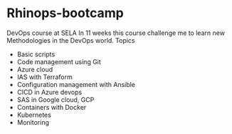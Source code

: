 # Rhinops-bootcamp
DevOps course at SELA 
In 11 weeks this course challenge me to learn new Methodologies in the DevOps world.
Topics
- Basic scripts
- Code management using Git
- Azure cloud
- IAS with Terraform
- Configuration management with Ansible
- CICD in Azure devops
- SAS in Google cloud, GCP
- Containers with Docker
- Kubernetes
- Monitoring

